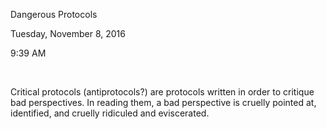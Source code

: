 Dangerous Protocols

Tuesday, November 8, 2016

9:39 AM

 

Critical protocols (antiprotocols?) are protocols written in order to critique bad perspectives. In reading them, a bad perspective is cruelly pointed at, identified, and cruelly ridiculed and eviscerated.

 

 


